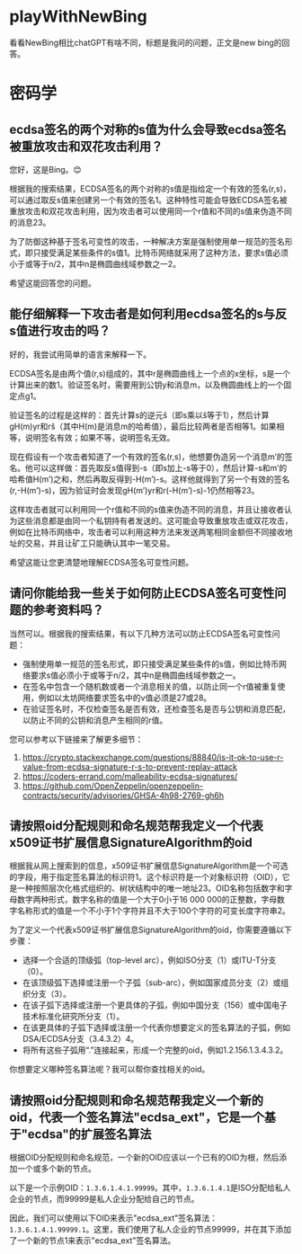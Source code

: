 playWithNewBing
=====

看看NewBing相比chatGPT有啥不同，标题是我问的问题，正文是new bing的回答。

# 密码学

## ecdsa签名的两个对称的s值为什么会导致ecdsa签名被重放攻击和双花攻击利用？
您好，这是Bing。😊

根据我的搜索结果，ECDSA签名的两个对称的s值是指给定一个有效的签名(r,s)，可以通过取反s值来创建另一个有效的签名1。这种特性可能会导致ECDSA签名被重放攻击和双花攻击利用，因为攻击者可以使用同一个r值和不同的s值来伪造不同的消息23。

为了防御这种基于签名可变性的攻击，一种解决方案是强制使用单一规范的签名形式，即只接受满足某些条件的s值1。比特币网络就采用了这种方法，要求s值必须小于或等于n/2，其中n是椭圆曲线域参数之一2。

希望这能回答您的问题。

## 能仔细解释一下攻击者是如何利用ecdsa签名的s与反s值进行攻击的吗？
好的，我尝试用简单的语言来解释一下。

ECDSA签名是由两个值(r,s)组成的，其中r是椭圆曲线上一个点的x坐标，s是一个计算出来的数1。验证签名时，需要用到公钥y和消息m，以及椭圆曲线上的一个固定点g1。

验证签名的过程是这样的：首先计算s的逆元ŝ（即s乘以ŝ等于1），然后计算gH(m)yr和rŝ（其中H(m)是消息m的哈希值），最后比较两者是否相等1。如果相等，说明签名有效；如果不等，说明签名无效。

现在假设有一个攻击者知道了一个有效的签名(r,s)，他想要伪造另一个消息m’的签名。他可以这样做：首先取反s值得到-s（即s加上-s等于0），然后计算-s和m’的哈希值H(m’)之和，然后再取反得到-H(m’)-s。这样他就得到了另一个有效的签名(r,-H(m’)-s)，因为验证时会发现gH(m’)yr和r(-H(m’)-s)-1仍然相等23。

这样攻击者就可以利用同一个r值和不同的s值来伪造不同的消息，并且让接收者认为这些消息都是由同一个私钥持有者发送的。这可能会导致重放攻击或双花攻击，例如在比特币网络中，攻击者可以利用这种方法来发送两笔相同金额但不同接收地址的交易，并且让矿工只能确认其中一笔交易。

希望这能让您更清楚地理解ECDSA签名可变性问题。

## 请问你能给我一些关于如何防止ECDSA签名可变性问题的参考资料吗？
当然可以。根据我的搜索结果，有以下几种方法可以防止ECDSA签名可变性问题：

- 强制使用单一规范的签名形式，即只接受满足某些条件的s值，例如比特币网络要求s值必须小于或等于n/2，其中n是椭圆曲线域参数之一。
- 在签名中包含一个随机数或者一个消息相关的值，以防止同一个r值被重复使用，例如以太坊网络要求签名中的v值必须是27或28。
- 在验证签名时，不仅检查签名是否有效，还检查签名是否与公钥和消息匹配，以防止不同的公钥和消息产生相同的r值。

您可以参考以下链接来了解更多细节：

1. https://crypto.stackexchange.com/questions/88840/is-it-ok-to-use-r-value-from-ecdsa-signature-r-s-to-prevent-replay-attack
2. https://coders-errand.com/malleability-ecdsa-signatures/
3. https://github.com/OpenZeppelin/openzeppelin-contracts/security/advisories/GHSA-4h98-2769-gh6h

## 请按照oid分配规则和命名规范帮我定义一个代表x509证书扩展信息SignatureAlgorithm的oid
根据我从网上搜索到的信息，x509证书扩展信息SignatureAlgorithm是一个可选的字段，用于指定签名算法的标识符1。这个标识符是一个对象标识符（OID），它是一种按照层次化格式组织的、树状结构中的唯一地址23。OID名称包括数字和字母数字两种形式，数字名称的值是一个大于0小于16 000 000的正整数，字母数字名称形式的值是一个不小于1个字符并且不大于100个字符的可变长度字符串2。

为了定义一个代表x509证书扩展信息SignatureAlgorithm的oid，你需要遵循以下步骤：

- 选择一个合适的顶级弧（top-level arc），例如ISO分支（1）或ITU-T分支（0）。
- 在该顶级弧下选择或注册一个子弧（sub-arc），例如国家成员分支（2）或组织分支（3）。
- 在该子弧下选择或注册一个更具体的子弧，例如中国分支（156）或中国电子技术标准化研究所分支（1）。
- 在该更具体的子弧下选择或注册一个代表你想要定义的签名算法的子弧，例如DSA/ECDSA分支（3.4.3.2）4。
- 将所有这些子弧用“.”连接起来，形成一个完整的oid，例如1.2.156.1.3.4.3.2。

你想要定义哪种签名算法呢？我可以帮你查找相关的oid。

## 请按照oid分配规则和命名规范帮我定义一个新的oid，代表一个签名算法"ecdsa_ext"，它是一个基于"ecdsa"的扩展签名算法
根据OID分配规则和命名规范，一个新的OID应该以一个已有的OID为根，然后添加一个或多个新的节点。

以下是一个示例OID：`1.3.6.1.4.1.99999`。其中，`1.3.6.1.4.1`是ISO分配给私人企业的节点，而99999是私人企业分配给自己的节点。

因此，我们可以使用以下OID来表示"ecdsa_ext"签名算法：`1.3.6.1.4.1.99999.1`。这里，我们使用了私人企业的节点99999，并在其下添加了一个新的节点1来表示"ecdsa_ext"签名算法。
